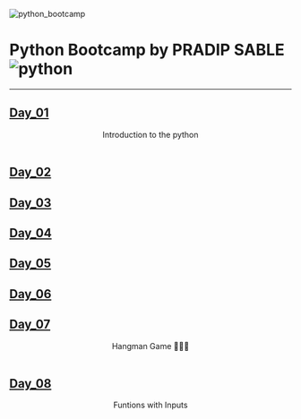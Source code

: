 
![python_bootcamp](https://socialify.git.ci/PRADIP9193/python_bootcamp/image?description=1&descriptionEditable=100%20Days%20Challenge%20to%20Self%20&font=Source%20Code%20Pro&language=1&owner=1&pattern=Floating%20Cogs&theme=Dark)

# Python Bootcamp by PRADIP SABLE  ![python](https://img.shields.io/badge/python-%23ED8B00.svg?style=for-the-badge&logo=java&logoColor=white)

<hr>

## [Day_01](https://github.com/PRADIP9193/python_bootcamp/tree/main/100_days_python/Day%201)

<center> Introduction to the python

</center> 
<br>


## [Day_02](https://github.com/PRADIP9193/python_bootcamp/tree/main/100_days_python/Day%202)

## [Day_03](https://github.com/PRADIP9193/python_bootcamp/tree/main/100_days_python/Day%203)

## [Day_04](https://github.com/PRADIP9193/python_bootcamp/tree/main/100_days_python/Day%204)

## [Day_05](https://github.com/PRADIP9193/python_bootcamp/tree/main/100_days_python/Day%205)
## [Day_06](https://github.com/PRADIP9193/python_bootcamp/tree/main/100_days_python/Day%206)
## [Day_07](https://github.com/PRADIP9193/python_bootcamp/tree/main/100_days_python/Day%207)
<center> Hangman Game 👨🏻‍💻
</center>

<br>

## [Day_08](https://github.com/PRADIP9193/python_bootcamp/tree/main/100_days_python/Day%208) 

<center>Funtions with Inputs</center>




